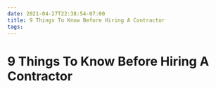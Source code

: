 ```yaml
---
date: 2021-04-27T22:38:54-07:00
title: 9 Things To Know Before Hiring A Contractor
tags: 
---
```


# 9 Things To Know Before Hiring A Contractor

